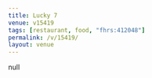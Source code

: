 ```yaml
---
title: Lucky 7
venue: v15419
tags: [restaurant, food, "fhrs:412048"]
permalink: /v/15419/
layout: venue
---
```

null